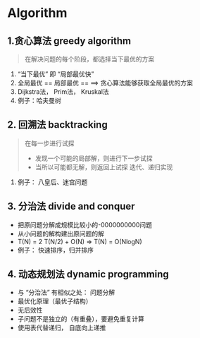 # Algorithm

##  1.贪心算法 greedy algorithm
> 在解决问题的每个阶段，都选择当下最优的方案
1. “当下最优” 即 “局部最优快”
2. 全局最优 == 局部最优 == ==> 贪心算法能够获取全局最优的方案
3. Dijkstra法， Prim法， Kruskal法
4. 例子：哈夫曼树

## 2. 回溯法 backtracking
> 在每一步进行试探
> * 发现一个可能的局部解，则进行下一步试探
> * 当所以可能都无解，则返回上试探
迭代、递归实现
1. 例子： 八皇后、迷宫问题

## 3. 分治法 divide and conquer
* 把原问题分解成规模比较小的-0000000000问题
* 从小问题的解构建出原问题的解
* T(N) = 2 T(N/2) + O(N) => T(N) = O(NlogN)
* 例子： 快速排序，归并排序

## 4. 动态规划法 dynamic programming
* 与 “分治法” 有相似之处： 问题分解
* 最优化原理（最优子结构）
* 无后效性
* 子问题不是独立的（有重叠），要避免重复计算
* 使用表代替递归， 自底向上递推



